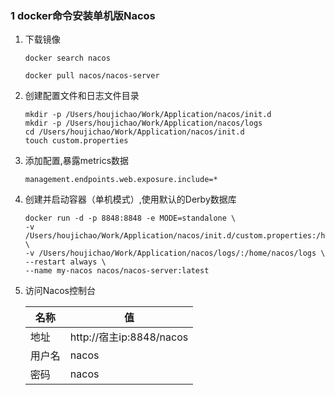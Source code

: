 ### 1 docker命令安装单机版Nacos

1. 下载镜像

   ```
   docker search nacos
   
   docker pull nacos/nacos-server
   ```

2. 创建配置文件和日志文件目录

   ```
   mkdir -p /Users/houjichao/Work/Application/nacos/init.d
   mkdir -p /Users/houjichao/Work/Application/nacos/logs
   cd /Users/houjichao/Work/Application/nacos/init.d
   touch custom.properties
   ```

3. 添加配置,暴露metrics数据

   ```
   management.endpoints.web.exposure.include=*
   ```

4. 创建并启动容器（单机模式）,使用默认的Derby数据库

   ```
   docker run -d -p 8848:8848 -e MODE=standalone \
   -v /Users/houjichao/Work/Application/nacos/init.d/custom.properties:/home/nacos/init.d/custom.properties \
   -v /Users/houjichao/Work/Application/nacos/logs/:/home/nacos/logs \
   --restart always \
   --name my-nacos nacos/nacos-server:latest
   ```

5. 访问Nacos控制台

   | 名称   | 值                       |
   | ------ | ------------------------ |
   | 地址   | http://宿主ip:8848/nacos |
   | 用户名 | nacos                    |
   | 密码   | nacos                    |

   

